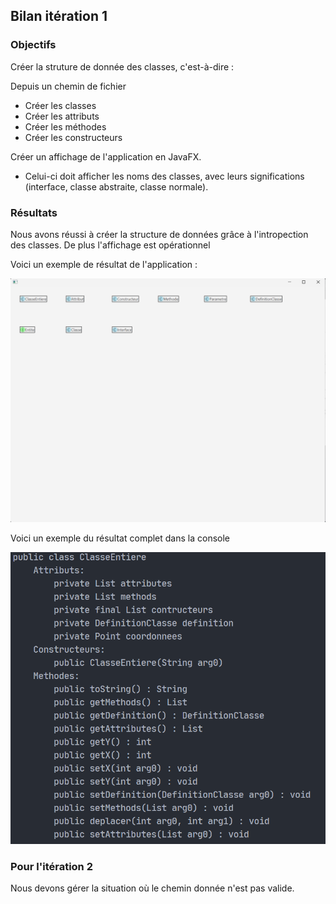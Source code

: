 ## Bilan itération 1

### Objectifs
Créer la struture de donnée des classes, c'est-à-dire : 

Depuis un chemin de fichier

- Créer les classes
- Créer les attributs
- Créer les méthodes
- Créer les constructeurs


Créer un affichage de l'application en JavaFX.
- Celui-ci doit afficher les noms des classes, avec leurs significations (interface, classe abstraite, classe normale).

### Résultats
Nous avons réussi à créer la structure de données grâce à l'intropection des classes. De plus l'affichage est opérationnel 

Voici un exemple de résultat de l'application :

![](Image%20rendu/Affichage%20de%20l'application.png)

Voici un exemple du résultat complet dans la console 

![](Image%20rendu/Rendu%20console.png)


### Pour l'itération 2 
Nous devons gérer la situation où le chemin donnée n'est pas valide.